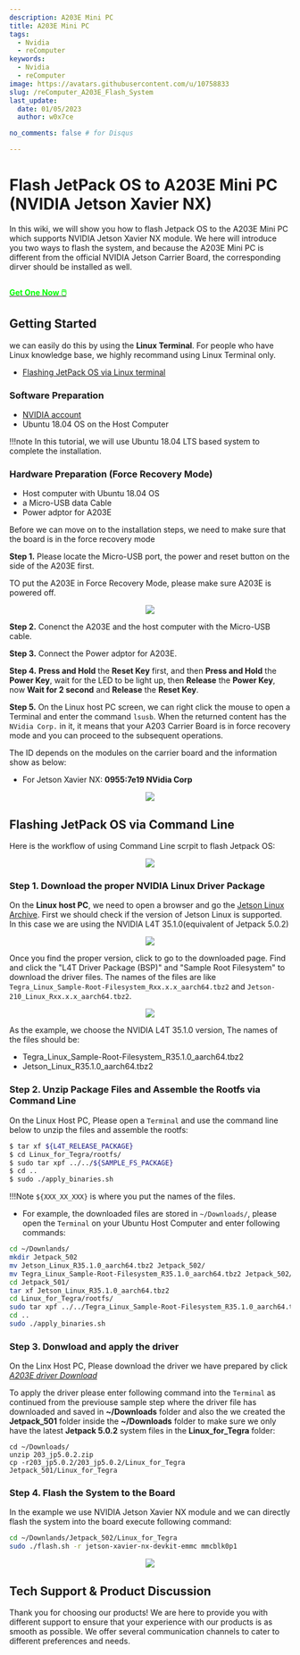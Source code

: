 ```yaml
---
description: A203E Mini PC
title: A203E Mini PC
tags:
  - Nvidia
  - reComputer
keywords:
  - Nvidia
  - reComputer
image: https://avatars.githubusercontent.com/u/10758833
slug: /reComputer_A203E_Flash_System
last_update:
  date: 01/05/2023
  author: w0x7ce

no_comments: false # for Disqus

---
```

<!-- ---
name: 
category: 
bzurl: 
prodimagename:
surveyurl: 
sku: 
tags:
--- -->

# Flash JetPack OS to A203E Mini PC (NVIDIA Jetson Xavier NX)

In this wiki, we will show you how to flash Jetpack OS to the A203E Mini PC which supports NVIDIA Jetson Xavier NX module. We here will introduce you two ways to flash the system, and because the  A203E Mini PC is different from the official NVIDIA Jetson Carrier Board, the corresponding dirver should be installed as well.

<div align="center">
  <p className="paragraph text-align-type-left pap-line-1.3 pap-line-rule-auto pap-spacing-before-3pt pap-spacing-after-3pt"><a href="https://www.seeedstudio.com/A203-Mini-PC-with-128GB-SSD-p-5494.html" target="_blank" rel="noopener"><img width={600} src="https://media-cdn.seeedstudio.com/media/catalog/product/cache/b5e839932a12c6938f4f9ff16fa3726a/a/2/a203_mini_pc_-1.png" alt /></a></p>
</div>

<div class="get_one_now_container" style={{textAlign: 'center'}}>
    <a class="get_one_now_item" href="https://www.seeedstudio.com/A203-Mini-PC-with-128GB-SSD-p-5494.html">
            <strong><span><font color={'FFFFFF'} size={"4"}> Get One Now 🖱️</font></span></strong>
    </a>
</div>

## Getting Started

we can easily do this by using the **Linux Terminal**. For people who have Linux knowledge base, we highly recommand using Linux Terminal only.

- [Flashing JetPack OS via Linux terminal](#flashing-jetpack-os-via-command-line)

### Software Preparation

- <a href="https://developer.nvidia.com/login" target="_blank"><span>NVIDIA account</span></a>
- Ubuntu 18.04 OS on the Host Computer

!!!note
	In this tutorial, we will use Ubuntu 18.04 LTS based system to complete the installation.

### Hardware Preparation (Force Recovery Mode)

* Host computer with Ubuntu 18.04 OS
* a Micro-USB data Cable
* Power adptor for A203E

Before we can move on to the installation steps, we need to make sure that the board is in the force recovery mode

**Step 1.** Please locate the Micro-USB port, the power and reset button on the side of the A203E first.

TO put the A203E in Force Recovery Mode, please make sure A203E is powered off.

<div align="center"><img width={400} src="https://files.seeedstudio.com/wiki/A203E/a203E_interface.png" /></div>

**Step 2.** Conenct the A203E and the host computer with the Micro-USB cable.

**Step 3.** Connect the Power adptor for A203E.

**Step 4.** **Press and Hold** the **Reset Key** first, and then **Press and Hold** the **Power Key**, wait for the LED to be light up, then **Release** the **Power Key**, now **Wait for 2 second** and **Release** the **Reset Key**.



**Step 5.** On the Linux host PC screen, we can right click the mouse to open a Terminal and enter the command `lsusb`. When the returned content has the `NVidia Corp.` in it, it means that your A203 Carrier Board is in force recovery mode and you can proceed to the subsequent operations.

The ID depends on the modules on the carrier board and the information show as below:

- For Jetson Xavier NX: **0955:7e19 NVidia Corp**

<div align="center"><img width={700} src="https://files.seeedstudio.com/wiki/A203E/NX_lsusb.png" /></div>


## Flashing JetPack OS via Command Line

Here is the workflow of using Command Line scrpit to flash Jetpack OS:

<div align="center"><img width={800} src="https://files.seeedstudio.com/wiki/reComputer-Jetson-Nano/17_3.png" /></div>


### Step 1. Download the proper NVIDIA Linux Driver Package

On the **Linux host PC**, we need to open a browser and go the <a href="https://developer.nvidia.com/embedded/jetson-linux-archive" target="_blank"><span>Jetson Linux Archive</span></a>. First we should check if the version of Jetson Linux is supported. In this case we are using the NVIDIA L4T 35.1.0(equivalent of Jetpack 5.0.2)

<div align="center"><img width={800} src="https://files.seeedstudio.com/wiki/A203E/select_35_1.png" /></div>


Once you find the proper version, click to go to the downloaded page. Find and click the "L4T Driver Package (BSP)" and "Sample Root Filesystem" to download the driver files. The names of the files are like `Tegra_Linux_Sample-Root-Filesystem_Rxx.x.x_aarch64.tbz2` and `Jetson-210_Linux_Rxx.x.x_aarch64.tbz2`.

<div align="center"><img width={800} src="https://files.seeedstudio.com/wiki/A203E/download_files.png" /></div>


As the example, we choose the NVIDIA L4T 35.1.0 version, The names of the files should be:

- Tegra_Linux_Sample-Root-Filesystem_R35.1.0_aarch64.tbz2
- Jetson_Linux_R35.1.0_aarch64.tbz2

### Step 2.  Unzip Package Files and Assemble the Rootfs via Command Line

On the Linux Host PC, Please open a ``Terminal`` and use the command line below to unzip the files and assemble the rootfs:

```sh
$ tar xf ${L4T_RELEASE_PACKAGE}
$ cd Linux_for_Tegra/rootfs/
$ sudo tar xpf ../../${SAMPLE_FS_PACKAGE}
$ cd ..
$ sudo ./apply_binaries.sh
```

!!!Note
    `${XXX_XX_XXX}` is where you put the names of the files.

* For example, the downloaded files are stored in `~/Downloads/`, please open the ``Terminal`` on your Ubuntu Host Computer and enter following commands:

```bash
cd ~/Downlands/
mkdir Jetpack_502
mv Jetson_Linux_R35.1.0_aarch64.tbz2 Jetpack_502/
mv Tegra_Linux_Sample-Root-Filesystem_R35.1.0_aarch64.tbz2 Jetpack_502/
cd Jetpack_501/
tar xf Jetson_Linux_R35.1.0_aarch64.tbz2
cd Linux_for_Tegra/rootfs/
sudo tar xpf ../../Tegra_Linux_Sample-Root-Filesystem_R35.1.0_aarch64.tbz2
cd ..
sudo ./apply_binaries.sh
```

### Step 3. Donwload and apply the driver

On the Linx Host PC, Please download the driver we have prepared by click <a href="https://files.seeedstudio.com/wiki/A203_V.2/203_jp5.0.2.zip">*A203E driver Download*</a>

To apply the driver please enter following command into the ``Terminal`` as continued from the previouse sample step where the driver file has downloaded and saved in **~/Downloads** folder and also the we created the **Jetpack_501** folder inside the **~/Downloads** folder to make sure we only have the latest **Jetpack 5.0.2** system files in the **Linux_for_Tegra** folder:

```
cd ~/Downloads/
unzip 203_jp5.0.2.zip
cp -r203_jp5.0.2/203_jp5.0.2/Linux_for_Tegra Jetpack_501/Linux_for_Tegra
```

### Step 4.  Flash the System to the Board

In the example we use NVIDIA Jetson Xavier NX module and we can directly flash the system into the board execute following command:

```sh
cd ~/Downlands/Jetpack_502/Linux_for_Tegra
sudo ./flash.sh -r jetson-xavier-nx-devkit-emmc mmcblk0p1
```

<div align="center"><img width={800} src="https://files.seeedstudio.com/wiki/reComputer-Jetson-Nano/19.png" /></div>


## Tech Support & Product Discussion

Thank you for choosing our products! We are here to provide you with different support to ensure that your experience with our products is as smooth as possible. We offer several communication channels to cater to different preferences and needs.

<div class="button_tech_support_container">
<a href="https://forum.seeedstudio.com/" class="button_forum"></a> 
<a href="https://www.seeedstudio.com/contacts" class="button_email"></a>
</div>

<div class="button_tech_support_container">
<a href="https://discord.gg/eWkprNDMU7" class="button_discord"></a> 
<a href="https://github.com/Seeed-Studio/wiki-documents/discussions/69" class="button_discussion"></a>
</div>
